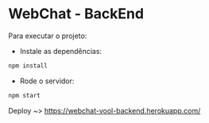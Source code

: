 # WebChat - BackEnd

Para executar o projeto:

- Instale as dependências:
```bash
npm install
```

- Rode o servidor:
```bash
npm start
```


Deploy ~> https://webchat-vool-backend.herokuapp.com/
